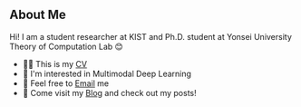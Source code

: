 ## About Me
Hi! I am a student researcher at KIST and Ph.D. student at Yonsei University Theory of Computation Lab 😊   

- 👩🏻 This is my [CV](https://leejiwon1202.github.io/)
- 👀 I'm interested in Multimodal Deep Learning   
- 💌 Feel free to [Email](ljw00@kist.re.kr) me
- 👋 Come visit my [Blog](https://happy-support.tistory.com/) and check out my posts!

<!--
**leejiwon1202/leejiwon1202** is a ✨ _special_ ✨ repository because its `README.md` (this file) appears on your GitHub profile.

Here are some ideas to get you started:

- 🔭 I’m currently working on ...
- 🌱 I’m currently learning ...
- 👯 I’m looking to collaborate on ...
- 🤔 I’m looking for help with ...
- 💬 Ask me about ...
- 📫 How to reach me: ...
- 😄 Pronouns: ...
- ⚡ Fun fact: ...
-->
